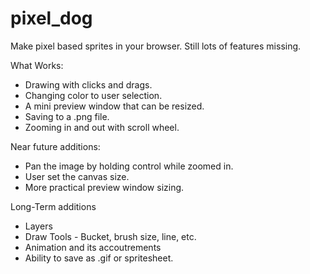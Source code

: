 # pixel_dog
Make pixel based sprites in your browser. Still lots of features missing.

What Works:
- Drawing with clicks and drags.
- Changing color to user selection.
- A mini preview window that can be resized.
- Saving to a .png file.
- Zooming in and out with scroll wheel.

Near future additions:
- Pan the image by holding control while zoomed in.
- User set the canvas size.
- More practical preview window sizing.

Long-Term additions
- Layers
- Draw Tools - Bucket, brush size, line, etc.
- Animation and its accoutrements
- Ability to save as .gif or spritesheet.
